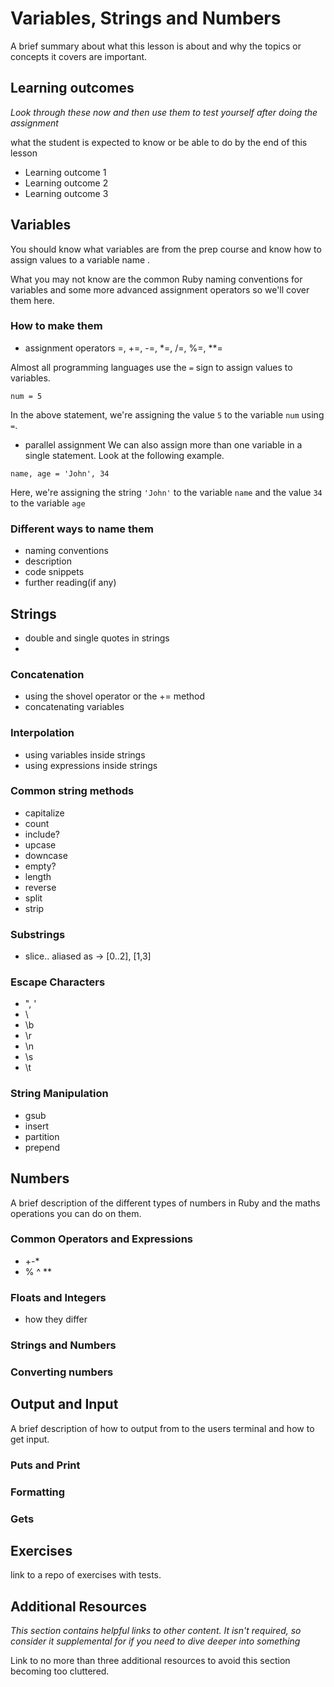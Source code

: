 
# Variables, Strings and Numbers
A brief summary about what this lesson is about and why the topics or concepts it covers are important.

## Learning outcomes
*Look through these now and then use them to test yourself after doing the assignment*

what the student is expected to know or be able to do by the end of this lesson

* Learning outcome 1
* Learning outcome 2
* Learning outcome 3

## Variables
You should know what variables are from the prep course and know how to assign values to a variable name
.

What you may not know are the common Ruby naming conventions for variables and some more advanced assignment operators so we'll cover them here.



### How to make them
- assignment operators =, +=, -=, *=, /=, %=, **=

Almost all programming languages use the `=` sign to assign values to variables.

```
num = 5
```
In the above statement, we're assigning the value `5` to the variable `num` using `=`.

- parallel assignment
We can also assign more than one variable in a single statement. Look at the following example.

```
name, age = 'John', 34
```
Here, we're assigning the string `'John'` to the variable `name` and the value 
`34` to the variable `age`

### Different ways to name them
- naming conventions
- description
- code snippets
- further reading(if any)

## Strings
- double and single quotes in strings
-  

### Concatenation
- using the shovel operator or the += method
- concatenating variables

### Interpolation
- using variables inside strings
- using expressions inside strings

### Common string methods
- capitalize
- count
- include?
- upcase
- downcase
- empty?
- length
- reverse
- split
- strip

### Substrings
- slice.. aliased as -> [0..2], [1,3]

### Escape Characters
- \", \'
- \\
- \b
- \r
- \n
- \s
- \t

### String Manipulation
- gsub
- insert
- partition
- prepend

## Numbers
A brief description of the different types of numbers in Ruby and the maths operations you can do on them.

### Common Operators and Expressions
- +-\*
- % ^ **

### Floats and Integers
- how they differ

### Strings and Numbers

### Converting numbers


## Output and Input
A brief description of how to output from to the users terminal and how to get input.

### Puts and Print

### Formatting

### Gets

## Exercises
link to a repo of exercises with tests.

## Additional Resources
*This section contains helpful links to other content. It isn't required, so consider it supplemental for if you need to dive deeper into something*

Link to no more than three additional resources to avoid this section becoming too cluttered.
